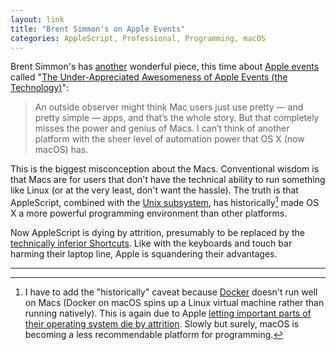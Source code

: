 ```yaml
---
layout: link
title: "Brent Simmon's on Apple Events"
categories: AppleScript, Professional, Programming, macOS
---
```


Brent Simmon's has [another](/2019/04/24/marzipan-freedom/) wonderful piece, this time about [Apple events](https://en.wikipedia.org/wiki/Apple_event) called "[The Under-Appreciated Awesomeness of Apple Events (the Technology)](http://inessential.com/2019/04/25/the_under_appreciated_awesomeness_of_app)":

> An outside observer might think Mac users just use pretty — and pretty simple — apps, and that’s the whole story. But that completely misses the power and genius of Macs.  I can’t think of another platform with the sheer level of automation power that OS X (now macOS) has.

This is the biggest misconception about the Macs. Conventional wisdom is that Macs are for users that don't have the technical ability to run something like Linux (or at the very least, don't want the hassle). The truth is that AppleScript, combined with the [Unix subsystem](https://en.wikipedia.org/wiki/Darwin_(operating_system)), has historically[^dockeronmac] made OS X a more powerful programming environment than other platforms.

Now AppleScript is dying by attrition, presumably to be replaced by the [technically inferior Shortcuts](/2019/04/21/siri-shortcuts-coming-to-the-mac/). Like with the keyboards and touch bar harming their laptop line, Apple is squandering their advantages.

* * *

[^dockeronmac]: I have to add the "historically" caveat because [Docker](https://docs.docker.com/docker-for-mac/install/) doesn't run well on Macs (Docker on macOS spins up a Linux virtual machine rather than running natively). This is again due to Apple [letting important parts of their operating system die by attrition](https://blog.robenkleene.com/2019/04/11/2012-apples-great-gpl-purge/). Slowly but surely, macOS is becoming a less recommendable platform for programming.
